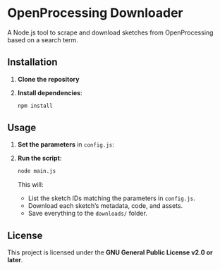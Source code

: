 # OpenProcessing Downloader

A Node.js tool to scrape and download sketches from OpenProcessing based on a search term.

## Installation

1. **Clone the repository**

2. **Install dependencies**:

   ```bash
   npm install
   ```

## Usage

1. **Set the parameters** in `config.js`:

2. **Run the script**:

   ```bash
   node main.js
   ```

   This will:
   - List the sketch IDs matching the parameters in `config.js`.
   - Download each sketch’s metadata, code, and assets.
   - Save everything to the `downloads/` folder.

## License

This project is licensed under the **GNU General Public License v2.0 or later**.